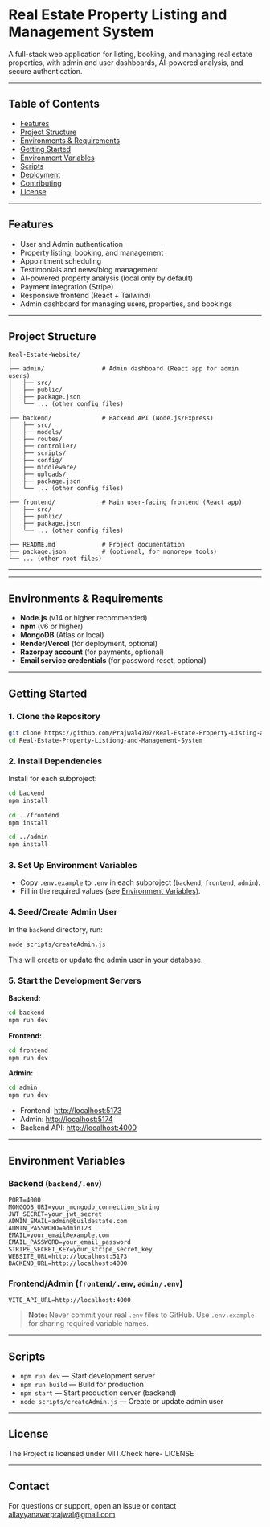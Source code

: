 # Real Estate Property Listing and Management System

A full-stack web application for listing, booking, and managing real estate properties, with admin and user dashboards, AI-powered analysis, and secure authentication.

---

## Table of Contents

- [Features](#features)
- [Project Structure](#project-structure)
- [Environments & Requirements](#environments--requirements)
- [Getting Started](#getting-started)
- [Environment Variables](#environment-variables)
- [Scripts](#scripts)
- [Deployment](#deployment)
- [Contributing](#contributing)
- [License](#license)

---

## Features

- User and Admin authentication
- Property listing, booking, and management
- Appointment scheduling
- Testimonials and news/blog management
- AI-powered property analysis (local only by default)
- Payment integration (Stripe)
- Responsive frontend (React + Tailwind)
- Admin dashboard for managing users, properties, and bookings

---
## Project Structure

```plaintext
Real-Estate-Website/
│
├── admin/                # Admin dashboard (React app for admin users)
│   ├── src/
│   ├── public/
│   ├── package.json
│   └── ... (other config files)
│
├── backend/              # Backend API (Node.js/Express)
│   ├── src/
│   ├── models/
│   ├── routes/
│   ├── controller/
│   ├── scripts/
│   ├── config/
│   ├── middleware/
│   ├── uploads/
│   ├── package.json
│   └── ... (other config files)
│
├── frontend/             # Main user-facing frontend (React app)
│   ├── src/
│   ├── public/
│   ├── package.json
│   └── ... (other config files)
│
├── README.md             # Project documentation
├── package.json          # (optional, for monorepo tools)
└── ... (other root files)
```

---

---

## Environments & Requirements

- **Node.js** (v14 or higher recommended)
- **npm** (v6 or higher)
- **MongoDB** (Atlas or local)
- **Render/Vercel** (for deployment, optional)
- **Razorpay account** (for payments, optional)
- **Email service credentials** (for password reset, optional)

---

## Getting Started

### 1. Clone the Repository

```sh
git clone https://github.com/Prajwal4707/Real-Estate-Property-Listing-and-Management-System.git
cd Real-Estate-Property-Listiong-and-Management-System
```

### 2. Install Dependencies

Install for each subproject:

```sh
cd backend
npm install

cd ../frontend
npm install

cd ../admin
npm install
```

### 3. Set Up Environment Variables

- Copy `.env.example` to `.env` in each subproject (`backend`, `frontend`, `admin`).
- Fill in the required values (see [Environment Variables](#environment-variables)).

### 4. Seed/Create Admin User

In the `backend` directory, run:

```sh
node scripts/createAdmin.js
```

This will create or update the admin user in your database.

### 5. Start the Development Servers

**Backend:**
```sh
cd backend
npm run dev
```

**Frontend:**
```sh
cd frontend
npm run dev
```

**Admin:**
```sh
cd admin
npm run dev
```

- Frontend: [http://localhost:5173](http://localhost:5173)
- Admin: [http://localhost:5174](http://localhost:5174)
- Backend API: [http://localhost:4000](http://localhost:4000)

---

## Environment Variables

### **Backend (`backend/.env`)**

```env
PORT=4000
MONGODB_URI=your_mongodb_connection_string
JWT_SECRET=your_jwt_secret
ADMIN_EMAIL=admin@buildestate.com
ADMIN_PASSWORD=admin123
EMAIL=your_email@example.com
EMAIL_PASSWORD=your_email_password
STRIPE_SECRET_KEY=your_stripe_secret_key
WEBSITE_URL=http://localhost:5173
BACKEND_URL=http://localhost:4000
```

### **Frontend/Admin (`frontend/.env`, `admin/.env`)**

```env
VITE_API_URL=http://localhost:4000
```

> **Note:** Never commit your real `.env` files to GitHub. Use `.env.example` for sharing required variable names.

---

## Scripts

- `npm run dev` — Start development server
- `npm run build` — Build for production
- `npm start` — Start production server (backend)
- `node scripts/createAdmin.js` — Create or update admin user
---

## License

The Project is licensed under MIT.Check here- LICENSE

---
## Contact

For questions or support, open an issue or contact allayyanavarprajwal@gmail.com
